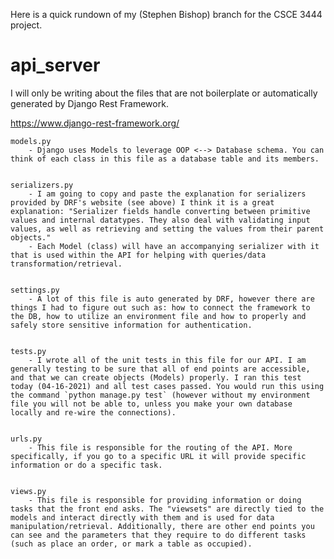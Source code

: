 Here is a quick rundown of my (Stephen Bishop) branch for the CSCE 3444 project.

# api_server #

I will only be writing about the files that are not boilerplate or automatically generated by Django Rest Framework. 

https://www.django-rest-framework.org/

    models.py
        - Django uses Models to leverage OOP <--> Database schema. You can think of each class in this file as a database table and its members.


    serializers.py
        - I am going to copy and paste the explanation for serializers provided by DRF's website (see above) I think it is a great explanation: "Serializer fields handle converting between primitive values and internal datatypes. They also deal with validating input values, as well as retrieving and setting the values from their parent objects."
        - Each Model (class) will have an accompanying serializer with it that is used within the API for helping with queries/data transformation/retrieval.
    
    
    settings.py
        - A lot of this file is auto generated by DRF, however there are things I had to figure out such as: how to connect the framework to the DB, how to utilize an environment file and how to properly and safely store sensitive information for authentication.


    tests.py
        - I wrote all of the unit tests in this file for our API. I am generally testing to be sure that all of end points are accessible, and that we can create objects (Models) properly. I ran this test today (04-16-2021) and all test cases passed. You would run this using the command `python manage.py test` (however without my environment file you will not be able to, unless you make your own database locally and re-wire the connections).

    
    urls.py
        - This file is responsible for the routing of the API. More specifically, if you go to a specific URL it will provide specific information or do a specific task. 

    
    views.py
        - This file is responsible for providing information or doing tasks that the front end asks. The "viewsets" are directly tied to the models and interact directly with them and is used for data manipulation/retrieval. Additionally, there are other end points you can see and the parameters that they require to do different tasks (such as place an order, or mark a table as occupied). 

